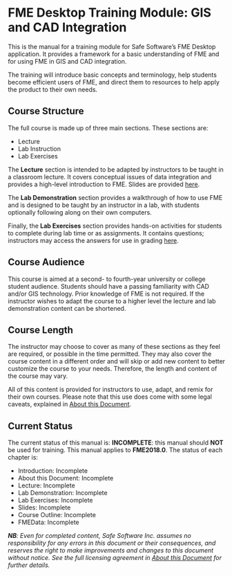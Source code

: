 # FME Desktop Training Module: GIS and CAD Integration

This is the manual for a training module for Safe Software’s FME Desktop application. It provides a framework for a basic understanding of FME and for using FME in GIS and CAD integration.

The training will introduce basic concepts and terminology, help students become efficient users of FME, and direct them to resources to help apply the product to their own needs.

## Course Structure

The full course is made up of three main sections. These sections are:

- Lecture
- Lab Instruction
- Lab Exercises

The **Lecture** section is intended to be adapted by instructors to be taught in a classroom lecture. It covers conceptual issues of data integration and provides a high-level introduction to FME. Slides are provided [here]().

The **Lab Demonstration** section provides a walkthrough of how to use FME and is designed to be taught by an instructor in a lab, with students optionally following along on their own computers.

Finally, the **Lab Exercises** section provides hands-on activities for students to complete during lab time or as assignments. It contains questions; instructors may access the answers for use in grading [here]().

## Course Audience

This course is aimed at a second- to fourth-year university or college student audience. Students should have a passing familiarity with CAD and/or GIS technology. Prior knowledge of FME is not required. If the instructor wishes to adapt the course to a higher level the lecture and lab demonstration content can be shortened.

## Course Length

The instructor may choose to cover as many of these sections as they feel are required, or possible in the time permitted. They may also cover the course content in a different order and will skip or add new content to better customize the course to your needs. Therefore, the length and content of the course may vary.

All of this content is provided for instructors to use, adapt, and remix for their own courses. Please note that this use does come with some legal caveats, explained in [About this Document](/CADGIS0About/0.00.AboutThisDocument.md).

## Current Status

The current status of this manual is: **INCOMPLETE**: this manual should **NOT** be used for training.
This manual applies to **FME2018.0**.
The status of each chapter is:

* Introduction: Incomplete
* About this Document: Incomplete
* Lecture: Incomplete
* Lab Demonstration: Incomplete
* Lab Exercises: Incomplete
* Slides: Incomplete
* Course Outline: Incomplete
* FMEData: Incomplete

_**NB**: Even for completed content, Safe Software Inc. assumes no responsibility for any errors in this document or their consequences, and reserves the right to make improvements and changes to this document without notice. See the full licensing agreement in [About this Document](/CADGIS0About/0.00.AboutThisDocument.md) for further details._
